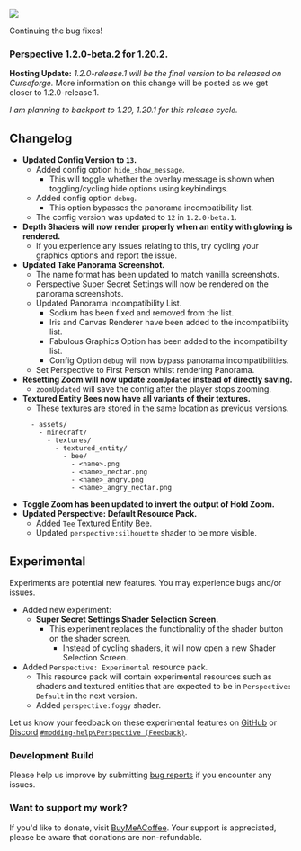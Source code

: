 ![](https://mclegoman.com/images/a/a7/Perspective_Development_Logo.png)

Continuing the bug fixes!

### Perspective 1.2.0-beta.2 for 1.20.2.  
**Hosting Update:** *1.2.0-release.1 will be the final version to be released on Curseforge.*
More information on this change will be posted as we get closer to 1.2.0-release.1.  

*I am planning to backport to 1.20, 1.20.1 for this release cycle.*  

## Changelog  
- **Updated Config Version to `13`.**
  - Added config option `hide_show_message`.
    - This will toggle whether the overlay message is shown when toggling/cycling hide options using keybindings.
  - Added config option `debug`.
    - This option bypasses the panorama incompatibility list.  
  - The config version was updated to `12` in `1.2.0-beta.1`.  
- **Depth Shaders will now render properly when an entity with glowing is rendered.**  
  - If you experience any issues relating to this, try cycling your graphics options and report the issue.
- **Updated Take Panorama Screenshot.**  
  - The name format has been updated to match vanilla screenshots.  
  - Perspective Super Secret Settings will now be rendered on the panorama screenshots.  
  - Updated Panorama Incompatibility List.  
    - Sodium has been fixed and removed from the list.  
    - Iris and Canvas Renderer have been added to the incompatibility list.  
    - Fabulous Graphics Option has been added to the incompatibility list.  
    - Config Option `debug` will now bypass panorama incompatibilities.  
  - Set Perspective to First Person whilst rendering Panorama.  
- **Resetting Zoom will now update `zoomUpdated` instead of directly saving.**  
  - `zoomUpdated` will save the config after the player stops zooming.  
- **Textured Entity Bees now have all variants of their textures.**
  - These textures are stored in the same location as previous versions.
  ```
    - assets/
      - minecraft/
        - textures/
          - textured_entity/
            - bee/
              - <name>.png
              - <name>_nectar.png
              - <name>_angry.png
              - <name>_angry_nectar.png
  ```
- **Toggle Zoom has been updated to invert the output of Hold Zoom.**  
- **Updated Perspective: Default Resource Pack.**  
  - Added `Tee` Textured Entity Bee.  
  - Updated `perspective:silhouette` shader to be more visible.  

## Experimental  
Experiments are potential new features. You may experience bugs and/or issues.  
- Added new experiment:  
  - **Super Secret Settings Shader Selection Screen.**  
    - This experiment replaces the functionality of the shader button on the shader screen.  
      - Instead of cycling shaders, it will now open a new Shader Selection Screen.  
- Added `Perspective: Experimental` resource pack.  
  - This resource pack will contain experimental resources such as shaders and textured entities that are expected to be in `Perspective: Default` in the next version.  
  - Added `perspective:foggy` shader.

Let us know your feedback on these experimental features on [GitHub](https://github.com/MCLegoMan/Perspective/issues) or [Discord](https://discord.gg/vjbvjpFFPm) [`#modding-help\Perspective (Feedback)`](https://discord.com/channels/814560286664949811/1181316009592881182).  

### Development Build  
Please help us improve by submitting [bug reports](https://github.com/MCLegoMan/Perspective/issues) if you encounter any issues.  

### Want to support my work?  
If you'd like to donate, visit [BuyMeACoffee](https://www.buymeacoffee.com/mclegoman).
Your support is appreciated, please be aware that donations are non-refundable.